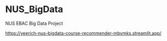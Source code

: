 # NUS_BigData
NUS EBAC Big Data Project

https://yeerich-nus-bigdata-course-recommender-mbvmks.streamlit.app/
